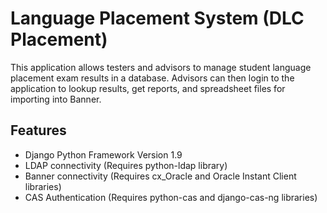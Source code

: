 # Language Placement System (DLC Placement)

This application allows testers and advisors to manage student language placement exam results in a database. Advisors can then login to the application to lookup results, get reports, and spreadsheet files for importing into Banner.

## Features

- Django Python Framework Version 1.9
- LDAP connectivity (Requires python-ldap library)
- Banner connectivity (Requires cx_Oracle and Oracle Instant Client libraries)
- CAS Authentication (Requires python-cas and django-cas-ng libraries)
